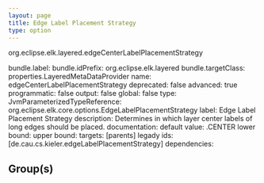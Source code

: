 ```yaml
---
layout: page
title: Edge Label Placement Strategy
type: option
---
```

org.eclipse.elk.layered.edgeCenterLabelPlacementStrategy

bundle.label: 
bundle.idPrefix: org.eclipse.elk.layered
bundle.targetClass: properties.LayeredMetaDataProvider
name: edgeCenterLabelPlacementStrategy
deprecated: false
advanced: true
programmatic: false
output: false
global: false
type: JvmParameterizedTypeReference: org.eclipse.elk.core.options.EdgeLabelPlacementStrategy
label: Edge Label Placement Strategy
description: Determines in which layer center labels of long edges should be placed.
documentation: 
default value: <XFeatureCallImplCustom>.CENTER
lower bound: 
upper bound: 
targets: [parents]
legady ids: [de.cau.cs.kieler.edgeLabelPlacementStrategy]
dependencies:

## Group(s)


